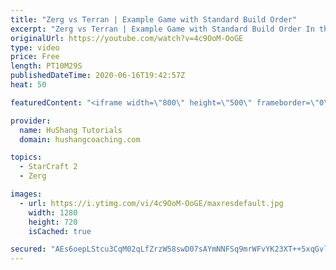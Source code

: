 ```yaml
---
title: "Zerg vs Terran | Example Game with Standard Build Order"
excerpt: "Zerg vs Terran | Example Game with Standard Build Order In this guide we learn how to defend early Terran attacks.  Coaching -------------------------------------------------------------------------- Interested in Starcraft lessons? Check out my website! I would love to help you improve and reach your"
originalUrl: https://youtube.com/watch?v=4c9OoM-OoGE
type: video
price: Free
length: PT10M29S
publishedDateTime: 2020-06-16T19:42:57Z
heat: 50

featuredContent: "<iframe width=\"800\" height=\"500\" frameborder=\"0\" src=\"https://www.youtube.com/embed/4c9OoM-OoGE\" allow=\"accelerometer; autoplay; encrypted-media; gyroscope; picture-in-picture\" allowfullscreen></iframe>"

provider:
  name: HuShang Tutorials
  domain: hushangcoaching.com

topics:
  - StarCraft 2
  - Zerg

images:
  - url: https://i.ytimg.com/vi/4c9OoM-OoGE/maxresdefault.jpg
    width: 1280
    height: 720
    isCached: true

secured: "AEs6oepLStcu3CqM02qLfZrzW58swD07sAYmNNFSq9mrWFvYK23XT++5xqGvlNEWPl3t1wat2g4EShfox0W0h8DmdVn8UmpY6Z8n/NWKzWV1xEyljuTBGZxEqWaRJGZsukdjDnDKICnWasDG8UykUnexD6Z9MCQ6cgHlkjIb8N67oIQeklxxKO8jEMrSFcejpkI7L2u07Mxhku890Nx+NSZ8ZexK43ufthAUEBqno2wI2Q0x5fpdOHiWMsCLnwSSxGEobtUO/2q1sO2SmHkrbY69dMJI8krde4lT+S/8YjSrmYXEGrUXsE1dQZZqGMbvSVoZRcJ4tsi5j5e6W6hZ4Yestrzmy+i+JE0VmkR8pS/oR82pMJy9hqw6sM9za10HG6y9eSso5WXdTAGsXc2kqG8NyrfAsakF1LagScb7R0c=;RwHM3qSf3BGoW5Xlaq6Qhw=="
---
```



